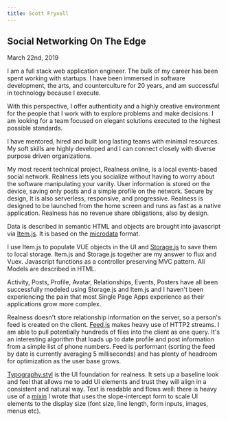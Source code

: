 ```yaml
---
title: Scott Fryxell
---
```


## Social Networking On The Edge
March 22nd, 2019

I am a full stack web application engineer. The bulk of my career has been spent working with startups.  I have been immersed in software development, the arts, and counterculture for 20 years, and am successful in technology because I execute.

With this perspective, I offer authenticity and a highly creative environment for the people that I work with to explore problems and make decisions. I am looking for a team focused on elegant solutions executed to the highest possible standards.

I have mentored, hired and built long lasting teams with minimal resources. My soft skills are highly developed and I can connect closely with diverse purpose driven organizations.

My most recent technical project, Realness.online, is a local events-based social network. Realness lets you socialize without having to worry about the software manipulating your vanity. User information is stored on the device, saving only posts and a simple profile on the network. Secure by design, It is also serverless, responsive, and progressive. Realness is designed to be launched from the home screen and runs as fast as a native application. Realness has no revenue share obligations, also by design.

Data is described in semantic HTML and objects are brought into javascript via [Item.js](https://github.com/scott-fryxell/realness/blob/master/src/modules/Item.js). It is based on the [microdata](https://www.w3.org/TR/microdata/) format.

I use Item.js to populate VUE objects in the UI and [Storage.js](https://github.com/scott-fryxell/realness/blob/master/src/modules/Storage.js) to save them to local storage. Item.js and Storage.js together are my answer to flux and Vuex. Javascript functions as a controller preserving MVC pattern. All Models are described in HTML.

Activity, Posts, Profile, Avatar, Relationships, Events, Posters have all been successfully modeled using Storage.js and Item.js and I haven't been experiencing the pain that most Single Page Apps experience as their applications grow more complex.

Realness doesn't store relationship information on the server, so a person's feed is created on the client. [Feed.js](https://github.com/scott-fryxell/realness/blob/master/src/views/Feed.vue) makes heavy use of HTTP2 streams. I am able to pull potentially hundreds of files into the client as one query. It's an interesting algorithm that loads up to date profile and post information from a simple list of phone numbers. Feed is performant  (sorting the feed by date is currently averaging 5 milliseconds) and has plenty of headroom for optimization as the user base grows.

[Typography.styl](https://github.com/scott-fryxell/realness/blob/master/src/style/typography.styl) is the UI foundation for realness. It sets up a baseline look and feel that allows me to add UI elements and trust they will align in a consistent and natural way. Text is readable and flows well: there is heavy use of a [mixin](https://github.com/scott-fryxell/realness/blob/master/src/style/mixins/between.styl) I wrote that uses the slope-intercept form to scale UI elements to the display size (font size, line length, form inputs, images, menus etc).
